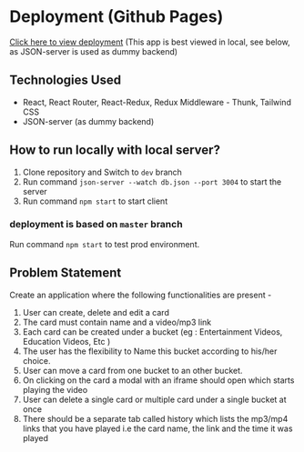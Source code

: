 # Deployment (Github Pages)
[Click here to view deployment](https://ashutosh44ks.github.io/convin-march/)
(This app is best viewed in local, see below, as JSON-server is used as dummy backend)

## Technologies Used
- React, React Router, React-Redux, Redux Middleware - Thunk, Tailwind CSS
- JSON-server (as dummy backend)

## How to run locally with local server?
1. Clone repository and Switch to ```dev``` branch
2. Run command ```json-server --watch db.json --port 3004``` to start the server
3. Run command ```npm start``` to start client

### deployment is based on ```master``` branch
Run command ```npm start``` to test prod environment.

## Problem Statement
Create an application where the following functionalities are present -
1. User can create, delete and edit a card
2. The card must contain name and a video/mp3 link
3. Each card can be created under a bucket (eg : Entertainment Videos, Education Videos, Etc )
4. The user has the flexibility to Name this bucket according to his/her choice.
5. User can move a card from one bucket to an other bucket.
6. On clicking on the card a modal with an iframe should open which starts playing the video
7. User can delete a single card or multiple card under a single bucket at once
8. There should be a separate tab called history which lists the mp3/mp4 links that you have played i.e the card name, the link and the time it was played
